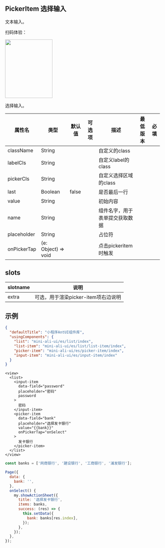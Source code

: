 ## PickerItem 选择输入

文本输入。

扫码体验：

<img src="https://gw.alipayobjects.com/zos/rmsportal/HoUOLnPEOaymuHlbeyqR.jpeg" width="154" height="190" />

选择输入。

| 属性名 | 类型 | 默认值 | 可选项 | 描述 | 最低版本 | 必填 |
| --- | --- | --- | --- | --- | --- | --- |
| className | String |  |  | 自定义的class |  |  |
| labelCls | String |  |  | 自定义label的class |  |  |
| pickerCls | String |  |  | 自定义选择区域的class |  |  |
| last | Boolean | false |  | 是否最后一行 |  |  |
| value | String |  |  | 初始内容 |  |  |
| name | String |  |  | 组件名字，用于表单提交获取数据 |  |  |
| placeholder | String |  |  | 占位符 |  |  |
| onPickerTap | (e: Object) => void |  |  | 点击pickeritem时触发 |  |  |

## slots

| slotname | 说明 |
| ---- | ---- |
| extra | 可选，用于渲染picker-item项右边说明 |

## 示例

```json
{
  "defaultTitle": "小程序AntUI组件库",
  "usingComponents": {
    "list": "mini-ali-ui/es/list/index",
    "list-item": "mini-ali-ui/es/list/list-item/index",
    "picker-item": "mini-ali-ui/es/picker-item/index",
    "input-item": "mini-ali-ui/es/input-item/index"
  }
}
```

```axml
<view>
  <list>
    <input-item
      data-field="password"
      placeholder="密码"
      password
    >
      密码
    </input-item>
    <picker-item
      data-field="bank"
      placeholder="选择发卡银行"
      value="{{bank}}"
      onPickerTap="onSelect"
    >
      发卡银行
    </picker-item>
  </list>
</view>
```

```javascript
const banks = ['网商银行', '建设银行', '工商银行', '浦发银行'];

Page({
  data: {
    bank: '',
  },
  onSelect() {
    my.showActionSheet({
      title: '选择发卡银行',
      items: banks,
      success: (res) => {
        this.setData({
          bank: banks[res.index],
        });
      },
    });
  },
});
```